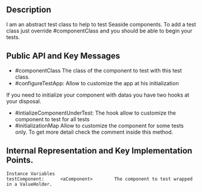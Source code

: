 Description
--------------------

I am an abstract test class to help to test Seaside components. To add a test class just override #componentClass and you should be able to begin your tests.

Public API and Key Messages
--------------------

- #componentClass 		The class of the component to test with this test class.
- #configureTestApp: 		Allow to customize the app at his initialization

If you need to initialize your component with datas you have two hooks at your disposal.

- #intializeComponentUnderTest:  		The hook allow to customize the component to test for all tests
- #initializationMap 					Allow to customize the component for some tests only. To get more detail check the comment inside this method.  
	
 
Internal Representation and Key Implementation Points.
--------------------

    Instance Variables
	testComponent:		<aComponent> 		The component to test wrapped in a ValueHolder.
